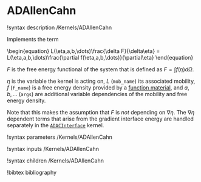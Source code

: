 # ADAllenCahn

!syntax description /Kernels/ADAllenCahn<RESIDUAL>

Implements the term

\begin{equation}
L(\eta,a,b,\dots)\frac{\delta F}{\delta\eta} = L(\eta,a,b,\dots)\frac{\partial f(\eta,a,b,\dots)}{\partial\eta}
\end{equation}

$F$ is the free energy functional of the system that is defined as $F=\int
f(\eta) d\Omega$.

$\eta$ is the variable the kernel is acting on, $L$ (`mob_name`) its associated
mobility, $f$ (`f_name`) is a free energy density provided by a
[function material](../../introduction/FunctionMaterials), and $a,b,\dots$ (`args`)
are additional variable dependencies of the mobility and free energy density.

Note that this makes the assumption that $F$ is *not* depending on $\nabla\eta$.
The $\nabla \eta$ dependent terms that arise from the gradient interface energy
are handled separately in the [`ADACInterface`](/ADACInterface.md) kernel.

!syntax parameters /Kernels/ADAllenCahn<RESIDUAL>

!syntax inputs /Kernels/ADAllenCahn<RESIDUAL>

!syntax children /Kernels/ADAllenCahn<RESIDUAL>

!bibtex bibliography
